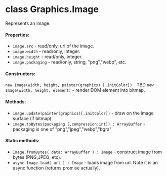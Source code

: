 # class Graphics.Image

Represents an image.

#### Properties:

* `image.src` - read/only, url of the image.
* `image.width` - read/only, integer.
* `image.height` - read/only, integer.
* `image.packaging` - read/only, string, "png","webp", etc.

#### Constructors:

`new Image(width, height, painter(graphics) [,initColor])` - TBD
`new Image(width, height, element)` - render DOM element into bitmap.

#### Methods:

* `image.update(painter(graphics)[,initColor])` - draw on the image surface (if bitmap) 
* `image.toBytes(packaging [,compression:int]) : ArrayBuffer` - packaging is one of "png","jpeg","webp","bgra"


#### Static methods:

* `Image.fromBytes( data: ArrayBuffer ) : Image` - construct image from bytes (PNG,JPEG, etc).
* `async Image.load( url ) : Image` - loads image from url. Note it is an async function (returns promise actually).
